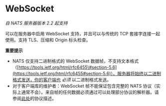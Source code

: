 # WebSocket

_自 NATS 服务器版本 2.2 起支持_

可以在服务器中启用 WebSocket 支持，并且可以与传统的 TCP 套接字连接一起使用。支持 TLS、压缩和 Origin 标头检查。

**重要提示**

* NATS 仅支持二进制格式的 WebSocket 数据帧，不支持文本格式（[https://tools.ietf.org/html/rfc6455\#section-5.6](https://tools.ietf.org/html/rfc6455#section-5.6)）。服务器将始终以二进制格式发送，你的客户端也 _必须_ 以二进制格式发送。
* 对于客户端库的维护者：WebSocket 帧不能保证包含完整的 NATS 协议（实际上通常不会）。来自帧的任何数据必须通过可以处理部分协议的解析器。请参阅[此处](../../reference/nats-protocol/nats-protocol/)的协议描述。
